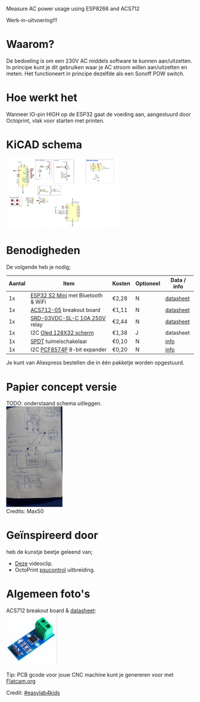 Measure AC power usage using ESP8266 and ACS712

Werk-in-uitvoering!!!

# Waarom?
De bedoeling is om een 230V AC middels software te kunnen aan/uitzetten.  In principe kunt je dit gebruiken waar je AC stroom willen aan/uitzetten en meten. Het functioneert in principe dezelfde als een Sonoff POW switch.

# Hoe werkt het
Wanneer IO-pin HIGH op de ESP32 gaat de voeding aan, aangestuurd door Octoprint, vlak voor starten met printen.

# KiCAD schema
<img src="https://github.com/pappavis/StroomMeterACS712/blob/main/img/ACStroommeter_schema.jpg?raw=true" width="60%" height="60%" title="schema">

# Benodigheden
De volgende heb je nodig;

|Aantal|Item|Kosten|Optioneel|Data / info|
|------|----|------|---------|--|
|1x|<a href="https://nl.aliexpress.com/item/1005004344359250.html?spm=a2g0o.cart.0.0.6ca561d7aq0PVO&mp=1&gatewayAdapt=glo2nld" alt="MCU verplicht">ESP32 S2 Mini</a> met Bluetooth &amp; WiFi|€2,28|N|<a href="https://www.wemos.cc/en/latest/s2/s2_mini.html">datasheet</a>|
|1x|<a href="https://nl.aliexpress.com/item/32949264545.html?spm=a2g0o.productlist.main.1.1964577aTEmXD6&algo_pvid=6153c03f-b4b4-4653-a854-14e6c40e5aa0&aem_p4p_detail=202301040356468264624950022100000543353&algo_exp_id=6153c03f-b4b4-4653-a854-14e6c40e5aa0-0&pdp_ext_f=%7B%22sku_id%22%3A%2266268030503%22%7D&pdp_npi=2%40dis%21EUR%211.11%211.11%21%21%21%21%21%402145288516728334064801617d0767%2166268030503%21sea&curPageLogUid=MFJIrYuofizE&ad_pvid=202301040356468264624950022100000543353_1&ad_pvid=202301040356468264624950022100000543353_1" alt="AC stroom meten tot 20A">ACS712-05</a> breakout board|€1,11|N|<a href="https://octopart.com/datasheet/acs712elctr-05b-t-allegro+microsystems-38944601">datasheet</a>|J|
|1x|<a href="https://nl.aliexpress.com/item/32808620818.html?spm=a2g0o.order_list.order_list_main.5.2b0a79d2QUDt5m&gatewayAdapt=glo2nld">SRD-03VDC-SL-C 10A 250V</a> relay|€2,44|N|<a href="http://www.datasheetcafe.com/srd-05vdc-sl-c-datasheet-pdf/" alt="verplicht. aan uit schakelaar">datasheet</a>|
|1x|I2C <a href="https://nl.aliexpress.com/item/32672327708.html?spm=a2g0o.cart.0.0.5e6f61d7sThdsn&mp=1&gatewayAdapt=glo2nld" target="_blank">Oled 128X32 scherm</a>|€1,38|J|datasheet|
|1x|<a href="https://nl.aliexpress.com/item/1005003568092031.html?spm=a2g0o.productlist.main.7.30e378e19RwleU&algo_pvid=45aa2b55-53f0-4cf6-be4c-6e9c11d61f6f&aem_p4p_detail=202301040503385945494397516960000675494&algo_exp_id=45aa2b55-53f0-4cf6-be4c-6e9c11d61f6f-3&pdp_ext_f=%7B%22sku_id%22%3A%2212000030654022470%22%7D&pdp_npi=2%40dis%21EUR%215.04%213.93%21%21%21%21%21%402145265416728374183238677d0782%2112000030654022470%21sea&curPageLogUid=Hf4C5MspqKPZ&ad_pvid=202301040503385945494397516960000675494_4&ad_pvid=202301040503385945494397516960000675494_4">SPDT</a> tuimelschakelaar|€0,10|N|<a href="https://www.electronicshub.org/switches/" alt="hulp artikel">info</a>|
|1x|I2C <a href="https://nl.aliexpress.com/item/1005001682363363.html?spm=a2g0o.productlist.main.1.59bf3ddaYob59r&algo_pvid=b5a2e4fa-2b1d-4794-aa8b-f1d2eecffdef&aem_p4p_detail=202301040508292990992845371040000686338&algo_exp_id=b5a2e4fa-2b1d-4794-aa8b-f1d2eecffdef-0&pdp_ext_f=%7B%22sku_id%22%3A%2212000017115738926%22%7D&pdp_npi=2%40dis%21EUR%211.97%211.97%21%21%21%21%21%402145265416728377092613039d0782%2112000017115738926%21sea&curPageLogUid=OZkt1SVUV4Va&ad_pvid=202301040508292990992845371040000686338_1&ad_pvid=202301040508292990992845371040000686338_1">PCF8574P</a> 8-bit expander|€0,20|N|<a href="https://github.com/mcauser/micropython-pcf8574">info</a>|

Je kunt van Aliexpress bestellen die in één pakketje worden opgestuurd.

# Papier concept versie
TODO: onderstaand schema uitleggen.<br>
<img src="https://github.com/pappavis/StroomMeterACS712/blob/main/img/Aan-uit_relay_schakeling_20211006_Max50.jpg?raw=true" width="30%" height="30%"><br>
Credits: Max50

# Geïnspireerd door
heb de kunstje beetje geleend van;
 * <a href="https://www.youtube.com/watch?v=dQNBeAZpRmk" target="_blank">Deze</a> videoclip.
 * OctoPrint <a href="https://plugins.octoprint.org/plugins/psucontrol/" target="_blank">psucontrol</a> uitbreiding.

# Algemeen foto's
ACS712 breakout board &amp; <a href="https://octopart.com/datasheet/acs712elctr-05b-t-allegro+microsystems-38944601" target="_blank">datasheet</a>:<br>
<img src="https://github.com/pappavis/StroomMeterACS712/blob/main/img/acs712_breakout.jpg?raw=true" title="acs712_breakout"/></img>
<br>

Tip: PCB gcode voor jouw CNC machine kunt je genereren voor met <a href="http://flatcam.org" target="_blank">Flatcam.org</a>

Credit: <a href="https://www.youtube.com/@easylab4kids246" target="_blank">#easylab4kids</a>

